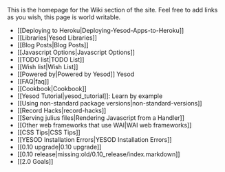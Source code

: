 This is the homepage for the Wiki section of the site. Feel free to add links as you wish, this page is world writable.

* [[Deploying to Heroku|Deploying-Yesod-Apps-to-Heroku]]
* [[Libraries|Yesod Libraries]]
* [[Blog Posts|Blog Posts]]
* [[Javascript Options|Javascript Options]]
* [[TODO list|TODO List]]
* [[Wish list|Wish List]]
* [[Powered by|Powered by Yesod]] Yesod
* [[FAQ|faq]]
* [[Cookbook|Cookbook]]
* [[Yesod Tutorial|yesod_tutorial]]: Learn by example
* [[Using non-standard package versions|non-standard-versions]]
* [[Record Hacks|record-hacks]]
* [[Serving julius files|Rendering Javascript from a Handler]]
* [[Other web frameworks that use WAI|WAI web frameworks]]
* [[CSS Tips|CSS Tips]]
* [[YESOD Installation Errors|YESOD Installation Errors]]
* [[0.10 upgrade|0.10 upgrade]]
* [[0.10 release|missing:old/0.10_release/index.markdown]]
* [[2.0 Goals]]